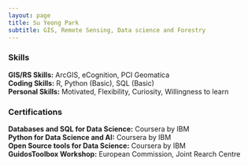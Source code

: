 ```yaml
---
layout: page
title: Su Yeong Park
subtitle: GIS, Remote Sensing, Data science and Forestry
---
```


### Skills
**GIS/RS Skills:** ArcGIS, eCognition, PCI Geomatica <br>
**Coding Skills:** R, Python (Basic), SQL (Basic) <br>
**Personal Skills:** Motivated, Flexibility, Curiosity, Willingness to learn <br>

### Certifications
**Databases and SQL for Data Science:** Coursera by IBM<br>
**Python for Data Science and AI:** Coursera by IBM<br>
**Open Source tools for Data Science:** Coursera by IBM<br>
**GuidosToolbox Workshop:** European Commission, Joint Rearch Centre<br>
